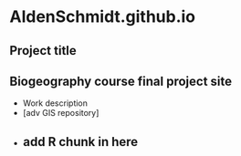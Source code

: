 # AldenSchmidt.github.io
## Project title
## Biogeography course final project site
- Work description
- [adv GIS repository]
- ## add R chunk in here
